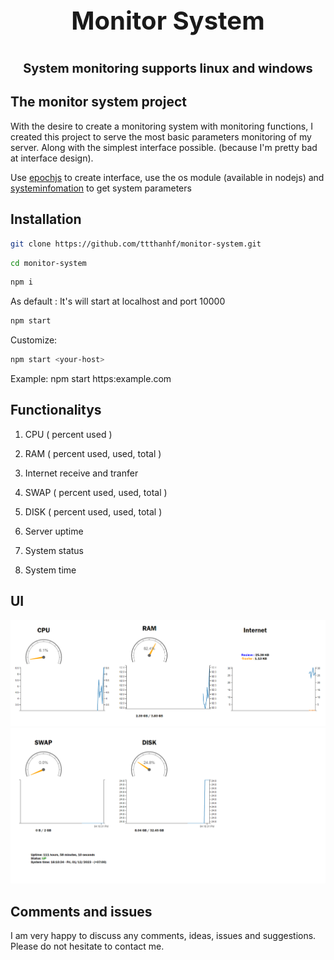 <div style="text-align: center;">
    <p style="font-size: 40px; font-weight: bold;">Monitor System</p>
    <p style="font-size: 20px; font-weight: bold;">System monitoring supports linux and windows</p>
</div>
<div style="text-align: center;">

</div>

## The monitor system project
With the desire to create a monitoring system with monitoring functions, I created this project to serve the most basic parameters monitoring of my server. Along with the simplest interface possible. (because I'm pretty bad at interface design). 

Use <a href="https://github.com/epochjs/epoch">epochjs</a> to create interface, use the os module (available in nodejs) and <a href="https://github.com/sebhildebrandt/systeminformation">systeminfomation</a> to get system parameters

## Installation
```bash
git clone https://github.com/ttthanhf/monitor-system.git
```
```bash
cd monitor-system
```
```bash
npm i
```
As default : It's will start at localhost and port 10000
```bash
npm start
```
Customize: 
```bash
npm start <your-host>
```
Example: npm start https:example.com

## Functionalitys
1. CPU ( percent used )

2. RAM ( percent used, used, total )

3. Internet receive and tranfer

4. SWAP ( percent used, used, total )

5. DISK ( percent used, used, total )

6. Server uptime

7. System status

8. System time

## UI
<img src='./imgs/1.PNG'>
<img src='./imgs/2.PNG'>

## Comments and issues
I am very happy to discuss any comments, ideas, issues and suggestions. Please do not hesitate to contact me.